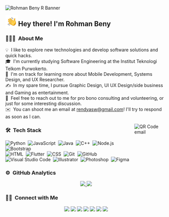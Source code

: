 ![Rohman Beny R Banner](https://github.com/RohmanBenyRiyanto/Beny/blob/master/assets/Rohman%20Beny%20R%20Banner.png?raw=true)

<img alt="Night Coding" src="./assets/Hand%20Wave.gif" width='40' align="left"/><h2>Hey there! I'm Rohman Beny</h2>

<!-- ## 👋 &nbsp;Hey there! I'm Rohman Beny Riyanto -->

### 👨🏻‍💻 &nbsp;About Me

💡 &nbsp;I like to explore new technologies and develop software solutions and quick hacks.\
🎓 &nbsp;I'm currently studying Software Engineering at the Institut Teknologi Telkom Purwokerto.\
🌱 &nbsp;I'm on track for learning more about Mobile Development, Systems Design, and UX Researcher.\
✍️ &nbsp;️In my spare time, I pursue Graphic Design, UI UX Design/side business and Gaming as entertainment.\
💬 &nbsp;Feel free to reach out to me for pro bono consulting and volunteering, or just for some interesting discussion.\
✉️ &nbsp;You can shoot me an email at rendyasw@gmail.com! I'll try to respond as soon as I can.

<img alt="QR Code email" src="https://github.com/RohmanBenyRiyanto/Beny/blob/master/assets/QR%20Code%20email.png?raw=true" width="101" height="137" align="right"/>

### 🛠 &nbsp;Tech Stack

![Python](https://img.shields.io/badge/-Python-05122A?style=flat&logo=python)&nbsp;
![JavaScript](https://img.shields.io/badge/-JavaScript-05122A?style=flat&logo=javascript)&nbsp;
![Java](https://img.shields.io/badge/-Java-05122A?style=flat&logo=Java&logoColor=FFA518)&nbsp;
![C++](https://img.shields.io/badge/-C++-05122A?style=flat&logo=C%2B%2B&logoColor=00599C)&nbsp;
![Node.js](https://img.shields.io/badge/-Node.js-05122A?style=flat&logo=node.js)&nbsp;
![Bootstrap](https://img.shields.io/badge/-Bootstrap-05122A?style=flat&logo=bootstrap&logoColor=563D7C)\
![HTML](https://img.shields.io/badge/-HTML-05122A?style=flat&logo=HTML5)&nbsp;
![Flutter](https://img.shields.io/badge/-Flutter-05122A?style=flat&logo=Flutter)&nbsp;
![CSS](https://img.shields.io/badge/-CSS-05122A?style=flat&logo=CSS3&logoColor=1572B6)&nbsp;
![Git](https://img.shields.io/badge/-Git-05122A?style=flat&logo=git)&nbsp;
![GitHub](https://img.shields.io/badge/-GitHub-05122A?style=flat&logo=github)&nbsp;
![Visual Studio Code](https://img.shields.io/badge/-Visual%20Studio%20Code-05122A?style=flat&logo=visual-studio-code&logoColor=007ACC)&nbsp;
![Illustrator](https://img.shields.io/badge/-Illustrator-05122A?style=flat&logo=adobe-illustrator)&nbsp;
![Photoshop](https://img.shields.io/badge/-Photoshop-05122A?style=flat&logo=adobe-photoshop)&nbsp;
![Figma](https://img.shields.io/badge/-figma-05122A?style=flat&logo=figma)

### ⚙️ &nbsp;GitHub Analytics

<p align="center">
<a href="https://github.com/RohmanBenyRiyanto">
  <img height="170em" src="https://github-readme-stats-eight-theta.vercel.app/api?username=RohmanBenyRiyanto&show_icons=true&theme=algolia&include_all_commits=true&count_private=true"/>
  <img height="170em" src="https://github-readme-stats-eight-theta.vercel.app/api/top-langs/?username=RohmanBenyRiyanto&layout=compact&langs_count=8&theme=algolia"/>
</a>
</p>

### 🤝🏻 &nbsp;Connect with Me

<p align="center">
<a href="https://www.rohmanbenyriyanto.com"><img src="https://img.shields.io/badge/-rohmanbenyriyanto.com-3423A6?style=flat&logo=Google-Chrome&logoColor=white"/></a>
<a href="https://www.linkedin.com/in/rohman-beny/"><img src="https://img.shields.io/badge/-rohman%20beny-0077B5?style=flat&logo=Linkedin&logoColor=white"/></a>
<a href="mailto:rendyasw@gmail.com"><img src="https://img.shields.io/badge/-rendyasw@gmail.com-D14836?style=flat&logo=Gmail&logoColor=white"/></a>
<a href="https://www.instagram.com/cimonn_/"><img src="https://img.shields.io/badge/-@رحمن بيني-E4405F?style=flat&logo=Instagram&logoColor=white"/></a>
<a href="https://web.facebook.com/rohman.b.riyanto"><img src="https://img.shields.io/badge/-@Rohman Beni-1877F2?style=flat&logo=Facebook&logoColor=white"/></a>
<a href="https://dribbble.com/rohmanbenyr"><img src="https://img.shields.io/badge/-@RohmanBenyR-BD081C?style=flat&logo=dribbble&logoColor=white"/></a>
<a href="https://www.behance.net/riyanbeny"><img src="https://img.shields.io/badge/-@Riyan Beny-1769FF?style=flat&logo=Behance&logoColor=white"/></a>
</p>
